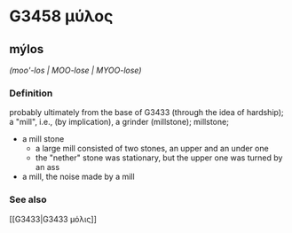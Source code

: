 # G3458 μύλος

## mýlos

_(moo'-los | MOO-lose | MYOO-lose)_

### Definition

probably ultimately from the base of G3433 (through the idea of hardship); a "mill", i.e., (by implication), a grinder (millstone); millstone; 

- a mill stone
  - a large mill consisted of two stones, an upper and an under one
  - the &quot;nether&quot; stone was stationary, but the upper one was turned by an ass
- a mill, the noise made by a mill

### See also

[[G3433|G3433 μόλις]]
